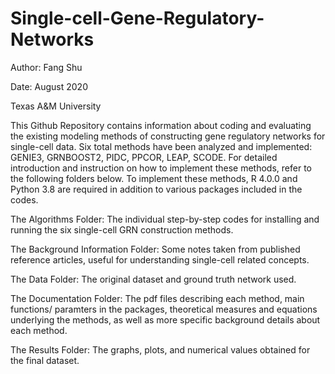 # Single-cell-Gene-Regulatory-Networks
Author: Fang Shu

Date: August 2020

Texas A&M University

This Github Repository contains information about coding and evaluating the existing modeling methods of constructing
gene regulatory networks for single-cell data. Six total methods have been analyzed and implemented: GENIE3, GRNBOOST2, PIDC, PPCOR, LEAP, SCODE.
For detailed introduction and instruction on how to implement these methods, refer to the following folders below. 
To implement these methods, R 4.0.0 and Python 3.8 are required in addition to various packages included in the codes.



The Algorithms Folder: The individual step-by-step codes for installing and running the six single-cell GRN construction methods.

The Background Information Folder: Some notes taken from published reference articles, useful for understanding single-cell related concepts.

The Data Folder: The original dataset and ground truth network used.

The Documentation Folder: The pdf files describing each method, main functions/ paramters in the packages, theoretical measures and equations underlying
the methods, as well as more specific background details about each method.

The Results Folder: The graphs, plots, and numerical values obtained for the final dataset.
